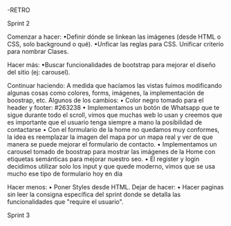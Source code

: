 -RETRO

Sprint 2

Comenzar a hacer: 
    •Definir dónde se linkean las imágenes (desde HTML o CSS, solo background o qué).
    •Unficar las reglas para CSS. Unificar criterio para nombrar Clases.

Hacer más:
    •Buscar funcionalidades de bootstrap para mejorar el diseño del sitio (ej: carousel).

Continuar haciendo:
    A medida que hacíamos las vistas fuimos modificando algunas cosas como colores, forms, imágenes, la implementación de boostrap, etc.
    Algunos de los cambios:
    •	Color negro tomado para el header y footer: #263238
    •	Implementamos un botón de Whatsapp que te sigue durante todo el scroll, vimos que muchas web lo usan y creemos que es importante que el usuario tenga siempre a mano la posibilidad de contactarse
    •	Con el formulario de la home no quedamos muy conformes, la idea es reemplazar la imagen del mapa por un mapa real y ver de que manera se puede mejorar el formulario de contacto.
    •	Implementamos un carousel tomado de boostrap para mostrar las imágenes de la Home con etiquetas semánticas para mejorar nuestro seo.
    •	El register y login decidimos utilizar solo los input y que quede moderno, vimos que se usa mucho ese tipo de formulario hoy en dia

Hacer menos:
    •   Poner Styles desde HTML.
Dejar de hacer:
    •   Hacer paginas sin leer la consigna específica del sprint donde se detalla las funcionalidades que "require el usuario". 

Sprint 3


